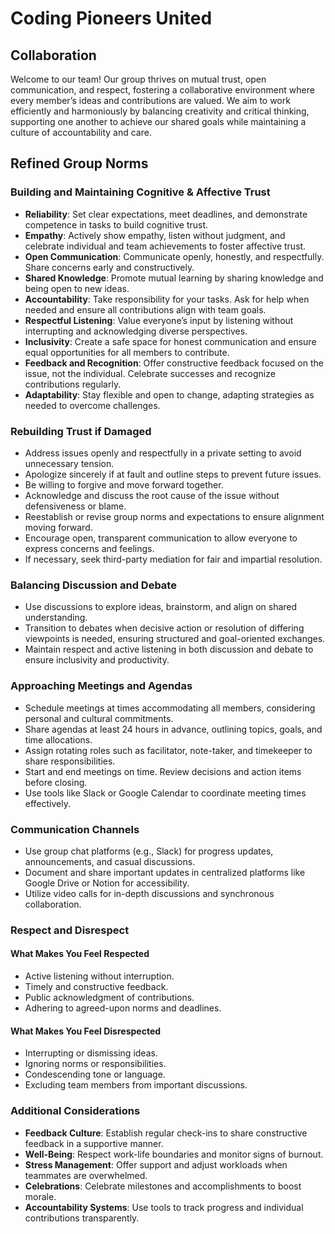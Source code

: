 # Coding Pioneers United

## Collaboration
<!-- group norms summary -->

Welcome to our team! Our group thrives on mutual trust, open communication, and respect,
fostering a collaborative environment where every member’s ideas and contributions are valued.
We aim to work efficiently and harmoniously by balancing creativity and critical thinking,
supporting one another to achieve our shared goals while maintaining a culture of accountability
and care.

<!-- group norms list -->

## Refined Group Norms

### Building and Maintaining Cognitive & Affective Trust

- **Reliability**: Set clear expectations, meet deadlines, and demonstrate competence
  in tasks to build cognitive trust.
- **Empathy**: Actively show empathy, listen without judgment, and celebrate individual
   and team achievements to foster affective trust.
- **Open Communication**: Communicate openly, honestly, and respectfully.
  Share concerns early and constructively.
- **Shared Knowledge**: Promote mutual learning by sharing knowledge and being open to new ideas.
- **Accountability**: Take responsibility for your tasks. Ask for help when needed and ensure all
contributions align with team goals.
- **Respectful Listening**: Value everyone’s input by listening without interrupting and
acknowledging diverse perspectives.
- **Inclusivity**: Create a safe space for honest communication and ensure equal opportunities for
all members to contribute.
- **Feedback and Recognition**: Offer constructive feedback focused on the issue, not the individual.
Celebrate successes and recognize contributions regularly.
- **Adaptability**: Stay flexible and open to change, adapting strategies as needed to overcome
challenges.

### Rebuilding Trust if Damaged

- Address issues openly and respectfully in a private setting to avoid unnecessary tension.
- Apologize sincerely if at fault and outline steps to prevent future issues.
- Be willing to forgive
and move forward together.
- Acknowledge and discuss the root cause of the issue without defensiveness or blame.
- Reestablish or revise group norms and expectations to ensure alignment moving forward.
- Encourage open, transparent communication to allow everyone to express concerns
  and feelings.
- If necessary, seek third-party mediation for fair and impartial resolution.

### Balancing Discussion and Debate

- Use discussions to explore ideas, brainstorm, and align on shared understanding.
- Transition to debates when decisive action or resolution of differing viewpoints is needed,
ensuring structured and goal-oriented exchanges.
- Maintain respect and active listening in both discussion and debate to ensure inclusivity
and productivity.

### Approaching Meetings and Agendas

- Schedule meetings at times accommodating all members, considering personal and cultural commitments.
- Share agendas at least 24 hours in advance, outlining topics, goals, and time allocations.
- Assign rotating roles such as facilitator, note-taker, and timekeeper to share responsibilities.
- Start and end meetings on time. Review decisions and action items before closing.
- Use tools like Slack or Google Calendar to coordinate meeting times effectively.

### Communication Channels

- Use group chat platforms (e.g., Slack) for progress updates, announcements, and casual discussions.
- Document and share important updates in centralized platforms like Google Drive or Notion
for accessibility.
- Utilize video calls for in-depth discussions and synchronous collaboration.

### Respect and Disrespect

#### What Makes You Feel Respected

- Active listening without interruption.
- Timely and constructive feedback.
- Public acknowledgment of contributions.
- Adhering to agreed-upon norms and deadlines.

#### What Makes You Feel Disrespected

- Interrupting or dismissing ideas.
- Ignoring norms or responsibilities.
- Condescending tone or language.
- Excluding team members from important discussions.

### Additional Considerations

- **Feedback Culture**: Establish regular check-ins to share constructive feedback
  in a supportive manner.
- **Well-Being**: Respect work-life boundaries and monitor signs of burnout.
- **Stress Management**: Offer support and adjust workloads when teammates are overwhelmed.
- **Celebrations**: Celebrate milestones and accomplishments to boost morale.
- **Accountability Systems**: Use tools to track progress and individual
  contributions transparently.
